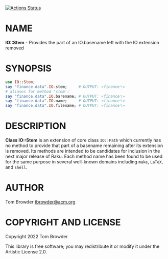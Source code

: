 [![Actions Status](https://github.com/tbrowder/IO-Stem/actions/workflows/test.yml/badge.svg)](https://github.com/tbrowder/IO-Stem/actions)

NAME
====

**IO::Stem** - Provides the part of an IO.basename left with the IO.extension removed

SYNOPSIS
========

```raku
use IO::Stem;
say "finance.data".IO.stem;     # OUTPUT: «finance␤»
# aliases for method 'stem':
say "finance.data".IO.barename; # OUTPUT: «finance␤»
say "finance.data".IO.name;     # OUTPUT: «finance␤»
say "finance.data".IO.filename; # OUTPUT: «finance␤»
```

DESCRIPTION
===========

**Class IO::Stem** is an extension of core class `IO::Path` which currently has no method to provide that part of a basename remaining after its extension is removed. Its methods are intended to be candidates for inclusion in the next major release of Raku. Each method name has been found to be used for the same purpose in several well-known domains including `make`, `LaTeX`, and `shell`.

AUTHOR
======

Tom Browder <tbrowder@acm.org>

COPYRIGHT AND LICENSE
=====================

Copyright 2022 Tom Browder

This library is free software; you may redistribute it or modify it under the Artistic License 2.0.


